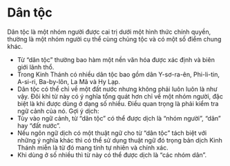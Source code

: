 # Dân tộc

Dân tộc là một nhóm người được cai trị dưới một hình thức chính quyền, thường là một nhóm người cụ thể cùng chủng tộc và có một số điểm chung khác.
- Từ “dân tộc” thường bao hàm một nền văn hóa được xác định và biên giới lãnh thổ.
- Trong Kinh Thánh có nhiều dân tộc bao gồm dân Y-sơ-ra-ên, Phi-li-tin, A-si-ri, Ba-by-lôn, La Mã và Hy Lạp.
- Dân tộc có thể chỉ về một đất nước nhưng không phải luôn luôn là như vậy. Đôi khi từ này có ý nghĩa tổng quát hơn chỉ về một nhóm người, đặc biệt là khi được dùng ở dạng số nhiều. Điều quan trọng là phải kiểm tra ngữ cảnh của nó.
Gợi ý dịch:
- Tùy vào ngữ cảnh, từ “dân tộc” có thể được dịch là “nhóm người”, “dân” hay “đất nước”.
- Nếu ngôn ngữ dịch có một thuật ngữ cho từ “dân tộc” tách biệt với những ý nghĩa khác thì có thể sử dụng thuật ngữ đó trọng bản dịch Kinh Thánh miễn là từ đó mang tính tự nhiên và chính xác.
- Khi dùng ở số nhiều thì từ này có thể được dịch là “các nhóm dân”.

